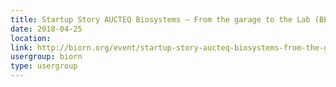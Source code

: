 ```yaml
---
title: Startup Story AUCTEQ Biosystems – From the garage to the Lab (BELL)
date: 2018-04-25
location: 
link: http://biorn.org/event/startup-story-aucteq-biosystems-from-the-garage-to-the-lab-bell/
usergroup: biorn
type: usergroup
---
```

